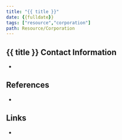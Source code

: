 ```yaml
---
title: "{{ title }}"
date: {{fulldate}}
tags: ["resource","corporation"]
path: Resource/Corporation
---
```


## {{ title }} Contact Information
-

## References
-

## Links
-
